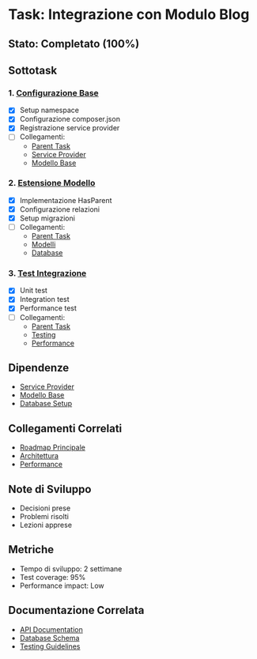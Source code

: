# Task: Integrazione con Modulo Blog

## Stato: Completato (100%)

## Sottotask

### 1. [Configurazione Base](tasks/integrazione_blog/configurazione_base.md)
- [x] Setup namespace
- [x] Configurazione composer.json
- [x] Registrazione service provider
- [ ] Collegamenti:
  - [Parent Task](../integrazione_blog.md)
  - [Service Provider](../tasks/service_provider.md)
  - [Modello Base](../tasks/modello_base.md)

### 2. [Estensione Modello](tasks/integrazione_blog/estensione_modello.md)
- [x] Implementazione HasParent
- [x] Configurazione relazioni
- [x] Setup migrazioni
- [ ] Collegamenti:
  - [Parent Task](../integrazione_blog.md)
  - [Modelli](../tasks/modelli.md)
  - [Database](../tasks/database.md)

### 3. [Test Integrazione](tasks/integrazione_blog/test_integrazione.md)
- [x] Unit test
- [x] Integration test
- [x] Performance test
- [ ] Collegamenti:
  - [Parent Task](../integrazione_blog.md)
  - [Testing](../tasks/testing.md)
  - [Performance](../tasks/performance.md)

## Dipendenze
- [Service Provider](../tasks/service_provider.md)
- [Modello Base](../tasks/modello_base.md)
- [Database Setup](../tasks/database.md)

## Collegamenti Correlati
- [Roadmap Principale](../../roadmap.md)
- [Architettura](../architettura.md)
- [Performance](../performance.md)

## Note di Sviluppo
- Decisioni prese
- Problemi risolti
- Lezioni apprese

## Metriche
- Tempo di sviluppo: 2 settimane
- Test coverage: 95%
- Performance impact: Low

## Documentazione Correlata
- [API Documentation](../api.md)
- [Database Schema](../database.md)
- [Testing Guidelines](../testing.md) 

